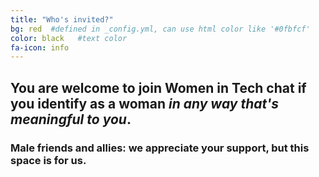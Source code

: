 ```yaml
---
title: "Who's invited?"
bg: red  #defined in _config.yml, can use html color like '#0fbfcf'
color: black   #text color
fa-icon: info
---
```


## You are welcome to join Women in Tech chat if you identify as a woman <em>in any way that's meaningful to you</em>. ##

### Male friends and allies: we appreciate your support, but this space is for us. ###